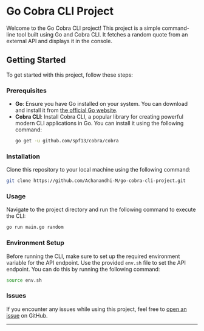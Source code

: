 # Go Cobra CLI Project

Welcome to the Go Cobra CLI project! This project is a simple command-line tool built using Go and Cobra CLI. It fetches a random quote from an external API and displays it in the console.

## Getting Started

To get started with this project, follow these steps:

### Prerequisites

- **Go**: Ensure you have Go installed on your system. You can download and install it from [the official Go website](https://golang.org/dl/).
- **Cobra CLI**: Install Cobra CLI, a popular library for creating powerful modern CLI applications in Go. You can install it using the following command:
  ```sh
  go get -u github.com/spf13/cobra/cobra
  ```

### Installation

Clone this repository to your local machine using the following command:
```sh
git clone https://github.com/Achanandhi-M/go-cobra-cli-project.git
```

### Usage

Navigate to the project directory and run the following command to execute the CLI:
```sh
go run main.go random
```

### Environment Setup

Before running the CLI, make sure to set up the required environment variable for the API endpoint. Use the provided `env.sh` file to set the API endpoint. You can do this by running the following command:
```sh
source env.sh
```

### Issues

If you encounter any issues while using this project, feel free to [open an issue](https://github.com/Achanandhi-M/go-cobra-cli-project/issues) on GitHub.

---
